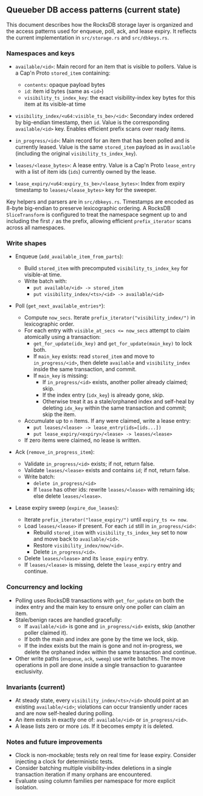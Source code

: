 ## Queueber DB access patterns (current state)

This document describes how the RocksDB storage layer is organized and the access patterns used for enqueue, poll, ack, and lease expiry. It reflects the current implementation in `src/storage.rs` and `src/dbkeys.rs`.

### Namespaces and keys

- `available/<id>`: Main record for an item that is visible to pollers. Value is a Cap'n Proto `stored_item` containing:
  - `contents`: opaque payload bytes
  - `id`: item id bytes (same as `<id>`)
  - `visibility_ts_index_key`: the exact visibility-index key bytes for this item at its visible-at time

- `visibility_index/<u64:visible_ts_be>/<id>`: Secondary index ordered by big-endian timestamp, then `id`. Value is the corresponding `available/<id>` key. Enables efficient prefix scans over ready items.

- `in_progress/<id>`: Main record for an item that has been polled and is currently leased. Value is the same `stored_item` payload as in `available` (including the original `visibility_ts_index_key`).

- `leases/<lease_bytes>`: A lease entry. Value is a Cap'n Proto `lease_entry` with a list of item ids (`ids`) currently owned by the lease.

- `lease_expiry/<u64:expiry_ts_be>/<lease_bytes>`: Index from expiry timestamp to `leases/<lease_bytes>` key for the sweeper.

Key helpers and parsers are in `src/dbkeys.rs`. Timestamps are encoded as 8-byte big-endian to preserve lexicographic ordering. A RocksDB `SliceTransform` is configured to treat the namespace segment up to and including the first `/` as the prefix, allowing efficient `prefix_iterator` scans across all namespaces.

### Write shapes

- Enqueue (`add_available_item_from_parts`):
  - Build `stored_item` with precomputed `visibility_ts_index_key` for visible-at time.
  - Write batch with:
    - `put available/<id> -> stored_item`
    - `put visibility_index/<ts>/<id> -> available/<id>`

- Poll (`get_next_available_entries*`):
  - Compute `now_secs`. Iterate `prefix_iterator("visibility_index/")` in lexicographic order.
  - For each entry with `visible_at_secs <= now_secs` attempt to claim atomically using a transaction:
    - `get_for_update(idx_key)` and `get_for_update(main_key)` to lock both.
    - If `main_key` exists: read `stored_item` and move to `in_progress/<id>`, then delete `available` and `visibility_index` inside the same transaction, and commit.
    - If `main_key` is missing:
      - If `in_progress/<id>` exists, another poller already claimed; skip.
      - If the index entry (`idx_key`) is already gone, skip.
      - Otherwise treat it as a stale/orphaned index and self-heal by deleting `idx_key` within the same transaction and commit; skip the item.
  - Accumulate up to `n` items. If any were claimed, write a lease entry:
    - `put leases/<lease> -> lease_entry(ids=[ids...])`
    - `put lease_expiry/<expiry>/<lease> -> leases/<lease>`
  - If zero items were claimed, no lease is written.

- Ack (`remove_in_progress_item`):
  - Validate `in_progress/<id>` exists; if not, return false.
  - Validate `leases/<lease>` exists and contains `id`; if not, return false.
  - Write batch:
    - `delete in_progress/<id>`
    - If `lease` has other ids: rewrite `leases/<lease>` with remaining ids; else delete `leases/<lease>`.

- Lease expiry sweep (`expire_due_leases`):
  - Iterate `prefix_iterator("lease_expiry/")` until `expiry_ts <= now`.
  - Load `leases/<lease>` if present. For each `id` still in `in_progress/<id>`:
    - Rebuild `stored_item` with `visibility_ts_index_key` set to now and move back to `available/<id>`.
    - Restore `visibility_index/now/<id>`.
    - Delete `in_progress/<id>`.
  - Delete `leases/<lease>` and its `lease_expiry` entry.
  - If `leases/<lease>` is missing, delete the `lease_expiry` entry and continue.

### Concurrency and locking

- Polling uses RocksDB transactions with `get_for_update` on both the index entry and the main key to ensure only one poller can claim an item.
- Stale/benign races are handled gracefully:
  - If `available/<id>` is gone and `in_progress/<id>` exists, skip (another poller claimed it).
  - If both the main and index are gone by the time we lock, skip.
  - If the index exists but the main is gone and not in-progress, we delete the orphaned index within the same transaction and continue.
- Other write paths (`enqueue`, `ack`, `sweep`) use write batches. The move operations in poll are done inside a single transaction to guarantee exclusivity.

### Invariants (current)

- At steady state, every `visibility_index/<ts>/<id>` should point at an existing `available/<id>`; violations can occur transiently under races and are now self-healed during polling.
- An item exists in exactly one of: `available/<id>` or `in_progress/<id>`.
- A lease lists zero or more `id`s. If it becomes empty it is deleted.

### Notes and future improvements

- Clock is non-mockable; tests rely on real time for lease expiry. Consider injecting a clock for deterministic tests.
- Consider batching multiple visibility-index deletions in a single transaction iteration if many orphans are encountered.
- Evaluate using column families per namespace for more explicit isolation.

